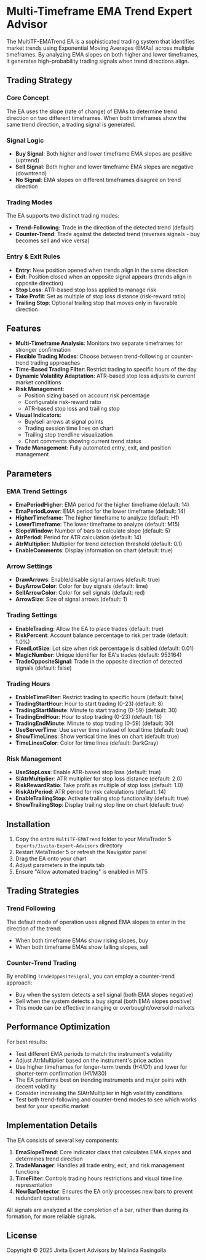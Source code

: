 # Multi-Timeframe EMA Trend Expert Advisor

The MultiTF-EMATrend EA is a sophisticated trading system that identifies market trends using Exponential Moving Averages (EMAs) across multiple timeframes. By analyzing EMA slopes on both higher and lower timeframes, it generates high-probability trading signals when trend directions align.

## Trading Strategy

### Core Concept
The EA uses the slope (rate of change) of EMAs to determine trend direction on two different timeframes. When both timeframes show the same trend direction, a trading signal is generated.

### Signal Logic
- **Buy Signal**: Both higher and lower timeframe EMA slopes are positive (uptrend)
- **Sell Signal**: Both higher and lower timeframe EMA slopes are negative (downtrend)
- **No Signal**: EMA slopes on different timeframes disagree on trend direction

### Trading Modes
The EA supports two distinct trading modes:
- **Trend-Following**: Trade in the direction of the detected trend (default)
- **Counter-Trend**: Trade against the detected trend (reverses signals - buy becomes sell and vice versa)

### Entry & Exit Rules
- **Entry**: New position opened when trends align in the same direction
- **Exit**: Position closed when an opposite signal appears (trends align in opposite direction)
- **Stop Loss**: ATR-based stop loss applied to manage risk
- **Take Profit**: Set as multiple of stop loss distance (risk-reward ratio)
- **Trailing Stop**: Optional trailing stop that moves only in favorable direction

## Features

- **Multi-Timeframe Analysis**: Monitors two separate timeframes for stronger confirmation
- **Flexible Trading Modes**: Choose between trend-following or counter-trend trading approaches
- **Time-Based Trading Filter**: Restrict trading to specific hours of the day
- **Dynamic Volatility Adaptation**: ATR-based stop loss adjusts to current market conditions
- **Risk Management**: 
  - Position sizing based on account risk percentage
  - Configurable risk-reward ratio
  - ATR-based stop loss and trailing stop
- **Visual Indicators**:
  - Buy/sell arrows at signal points
  - Trading session time lines on chart
  - Trailing stop trendline visualization
  - Chart comments showing current trend status
- **Trade Management**: Fully automated entry, exit, and position management

## Parameters

### EMA Trend Settings
- **EmaPeriodHigher**: EMA period for the higher timeframe (default: 14)
- **EmaPeriodLower**: EMA period for the lower timeframe (default: 14)
- **HigherTimeframe**: The higher timeframe to analyze (default: H1)
- **LowerTimeframe**: The lower timeframe to analyze (default: M15)
- **SlopeWindow**: Number of bars to calculate slope (default: 5)
- **AtrPeriod**: Period for ATR calculation (default: 14)
- **AtrMultiplier**: Multiplier for trend detection threshold (default: 0.1)
- **EnableComments**: Display information on chart (default: true)

### Arrow Settings
- **DrawArrows**: Enable/disable signal arrows (default: true)
- **BuyArrowColor**: Color for buy signals (default: lime)
- **SellArrowColor**: Color for sell signals (default: red)
- **ArrowSize**: Size of signal arrows (default: 1)

### Trading Settings
- **EnableTrading**: Allow the EA to place trades (default: true)
- **RiskPercent**: Account balance percentage to risk per trade (default: 1.0%)
- **FixedLotSize**: Lot size when risk percentage is disabled (default: 0.01)
- **MagicNumber**: Unique identifier for EA's trades (default: 953164)
- **TradeOppositeSignal**: Trade in the opposite direction of detected signals (default: false)

### Trading Hours
- **EnableTimeFilter**: Restrict trading to specific hours (default: false)
- **TradingStartHour**: Hour to start trading (0-23) (default: 8)
- **TradingStartMinute**: Minute to start trading (0-59) (default: 30)
- **TradingEndHour**: Hour to stop trading (0-23) (default: 16)
- **TradingEndMinute**: Minute to stop trading (0-59) (default: 30)
- **UseServerTime**: Use server time instead of local time (default: true)
- **ShowTimeLines**: Show vertical time lines on chart (default: true)
- **TimeLinesColor**: Color for time lines (default: DarkGray)

### Risk Management
- **UseStopLoss**: Enable ATR-based stop loss (default: true)
- **SlAtrMultiplier**: ATR multiplier for stop loss distance (default: 2.0)
- **RiskRewardRatio**: Take profit as multiple of stop loss (default: 1.0)
- **RiskAtrPeriod**: ATR period for risk calculations (default: 14)
- **EnableTrailingStop**: Activate trailing stop functionality (default: true)
- **ShowTrailingStop**: Display trailing stop line on chart (default: true)

## Installation

1. Copy the entire `MultiTF-EMATrend` folder to your MetaTrader 5 `Experts/Jivita-Expert-Advisors` directory
2. Restart MetaTrader 5 or refresh the Navigator panel
3. Drag the EA onto your chart
4. Adjust parameters in the inputs tab
5. Ensure "Allow automated trading" is enabled in MT5

## Trading Strategies

### Trend Following
The default mode of operation uses aligned EMA slopes to enter in the direction of the trend:
- When both timeframe EMAs show rising slopes, buy
- When both timeframe EMAs show falling slopes, sell

### Counter-Trend Trading
By enabling `TradeOppositeSignal`, you can employ a counter-trend approach:
- Buy when the system detects a sell signal (both EMA slopes negative)
- Sell when the system detects a buy signal (both EMA slopes positive)
- This mode can be effective in ranging or overbought/oversold markets

## Performance Optimization

For best results:
- Test different EMA periods to match the instrument's volatility
- Adjust AtrMultiplier based on the instrument's price action
- Use higher timeframes for longer-term trends (H4/D1) and lower for shorter-term confirmation (H1/M30)
- The EA performs best on trending instruments and major pairs with decent volatility
- Consider increasing the SlAtrMultiplier in high volatility conditions
- Test both trend-following and counter-trend modes to see which works best for your specific market

## Implementation Details

The EA consists of several key components:
1. **EmaSlopeTrend**: Core indicator class that calculates EMA slopes and determines trend direction
2. **TradeManager**: Handles all trade entry, exit, and risk management functions
3. **TimeFilter**: Controls trading hours restrictions and visual time line representation
4. **NewBarDetector**: Ensures the EA only processes new bars to prevent redundant operations

All signals are analyzed at the completion of a bar, rather than during its formation, for more reliable signals.

## License

Copyright © 2025 Jivita Expert Advisors by Malinda Rasingolla
